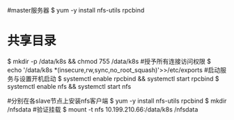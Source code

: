 #master服务器
$ yum -y install nfs-utils rpcbind
# 共享目录
$ mkdir -p /data/k8s && chmod 755 /data/k8s
#授予所有连接访问权限
$ echo '/data/k8s  *(insecure,rw,sync,no_root_squash)'>>/etc/exports
#启动服务与设置开机启动
$ systemctl enable rpcbind && systemctl start rpcbind
$ systemctl enable nfs && systemctl start nfs

#分别在各slave节点上安装nfs客户端
$ yum -y install nfs-utils rpcbind
$ mkdir /nfsdata
#验证挂载
$ mount -t nfs 10.199.210.66:/data/k8s /nfsdata

 
